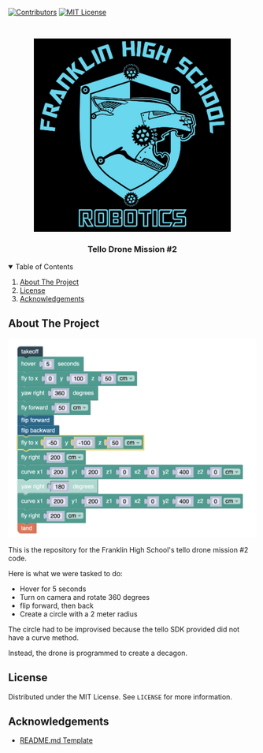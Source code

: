 <!--
*** Thanks for checking out the Best-README-Template. If you have a suggestion
*** that would make this better, please fork the repo and create a pull request
*** or simply open an issue with the tag "enhancement".
*** Thanks again! Now go create something AMAZING! :D
-->



<!-- PROJECT SHIELDS -->
<!--
*** I'm using markdown "reference style" links for readability.
*** Reference links are enclosed in brackets [ ] instead of parentheses ( ).
*** See the bottom of this document for the declaration of the reference variables
*** for contributors-url, forks-url, etc. This is an optional, concise syntax you may use.
*** https://www.markdownguide.org/basic-syntax/#reference-style-links
-->
[![Contributors][contributors-shield]][contributors-url]
[![MIT License][license-shield]][license-url]




<!-- PROJECT LOGO -->
<br />
<p align="center">
  <a href="https://sites.google.com/franklinps.net/fhsrobotics/home">
    <img src="https://github.com/Franklin-High-School-Robotics/Mission-2-tello-drone/blob/main/images/logo.jpeg" alt="Logo" width="400">
  </a>

  <h3 align="center">Tello Drone Mission #2</h3>


</p>



<!-- TABLE OF CONTENTS -->
<details open="open">
  <summary>Table of Contents</summary>
  <ol>
    <li>
      <a href="#about-the-project">About The Project</a>
    </li>
    <li><a href="#license">License</a></li>
    <li><a href="#acknowledgements">Acknowledgements</a></li>
  </ol>
</details>



<!-- ABOUT THE PROJECT -->
## About The Project

![Block Code][product-screenshot]

This is the repository for the Franklin High School's tello drone mission #2 code.

Here is what we were tasked to do:
* Hover for 5 seconds
* Turn on camera and rotate 360 degrees
* flip forward, then back
* Create a circle with a 2 meter radius

The circle had to be improvised because the tello SDK provided did not have a curve method. 

Instead, the drone is programmed to create a decagon.



<!-- LICENSE -->
## License

Distributed under the MIT License. See `LICENSE` for more information.




<!-- ACKNOWLEDGEMENTS -->
## Acknowledgements
* [README.md Template](https://github.com/othneildrew/Best-README-Template)





<!-- MARKDOWN LINKS & IMAGES -->
<!-- https://www.markdownguide.org/basic-syntax/#reference-style-links -->
[contributors-shield]: https://img.shields.io/github/contributors/Franklin-High-School-Robotics/Mission-2-tello-drone
[contributors-url]: https://github.com/Franklin-High-School-Robotics/Mission-2-tello-drone/graphs/contributors
[license-shield]: https://img.shields.io/github/license/Franklin-High-School-Robotics/Mission-2-tello-drone
[license-url]: https://github.com/Franklin-High-School-Robotics/Mission-2-tello-drone/blob/main/LICENSE
[product-screenshot]: images/blockCode.png
